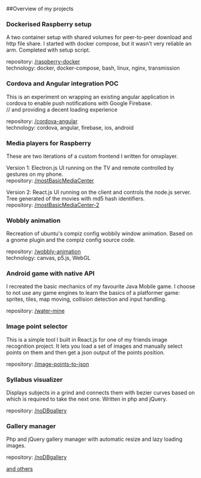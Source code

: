 
##Overview of my projects

### Dockerised Raspberry setup
A two container setup with shared volumes for peer-to-peer download and http file 
share. I started with docker compose, but it wasn't very reliable an arm. Completed
with setup script. 

repository: [/raspberry-docker](https://github.com/kasznar/raspberry-docker)  
technology: docker, docker-compose, bash, linux,  nginx, transmission

### Cordova and Angular integration POC
This is an experiment on wrapping an existing angular application in cordova to 
enable push notifications with Google Firebase.  
// and providing a decent loading experience

repository: [/cordova-angular](https://github.com/kasznar/cordova-angular)  
technology: cordova, angular, firebase, ios, android

### Media players for Raspberry
These are two iterations of a custom frontend I written for omxplayer.

Version 1: Electron.js UI running on the TV and remote controlled by gestures on 
my phone.  
repository: [/mostBasicMediaCenter](https://github.com/kasznar/mostBasicMediaCenter)

Version 2: React.js UI running on the client and controls the node.js server. Tree 
generated of the movies with md5 hash identifiers.  
repository: [/mostBasicMediaCenter-2](https://github.com/kasznar/mostBasicMediaCenter-2) 

### Wobbly animation
Recreation of ubuntu's compiz config wobbily window animation. Based on a gnome plugin
and the compiz config source code.

repository: [/wobbly-animation](https://github.com/kasznar/wobbly-animation)  
technology: canvas, p5.js, WebGL

### Android game with native API
I recreated the basic mechanics of my favourite Java Mobile game. I choose to not use
any game engines to learn the basics of a platformer game: sprites, tiles, map moving,
collision detection and input handling.

repository: [/water-mine](https://github.com/kasznar/water-mine)

### Image point selector
This is a simple tool I built in React.js for one of my friends image recognition project.
It lets you load a set of images and manually select points on them and then get a json 
output of the points position.

repository: [/image-points-to-json](https://github.com/kasznar/image-points-to-json)

### Syllabus visualizer
Displays subjects in a grind and connects them with bezier curves based on which is
required to take the next one. Written in php and jQuery.

repository: [/noDBgallery](https://github.com/kasznar/noDBgallery)

### Gallery manager
Php and jQuery gallery manager with automatic resize and lazy loading images.

repository: [/noDBgallery](https://github.com/kasznar/noDBgallery)


[and others](https://github.com/kasznar)
